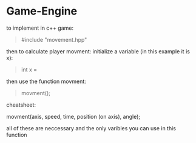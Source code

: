 # Game-Engine

to implement in c++ game:

>  #include "movement.hpp"

then to calculate player movment:
initialize a variable (in this example it is x):

>  int x = 

then use the function movment:

> movment();

cheatsheet:

movment(axis, speed, time, position (on axis), angle);

all of these are neccessary and the only varibles you can use in this function
